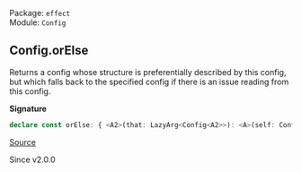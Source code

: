 Package: `effect`<br />
Module: `Config`<br />

## Config.orElse

Returns a config whose structure is preferentially described by this
config, but which falls back to the specified config if there is an issue
reading from this config.

**Signature**

```ts
declare const orElse: { <A2>(that: LazyArg<Config<A2>>): <A>(self: Config<A>) => Config<A2 | A>; <A, A2>(self: Config<A>, that: LazyArg<Config<A2>>): Config<A | A2>; }
```

[Source](https://github.com/Effect-TS/effect/tree/main/packages/effect/src/Config.ts#L294)

Since v2.0.0